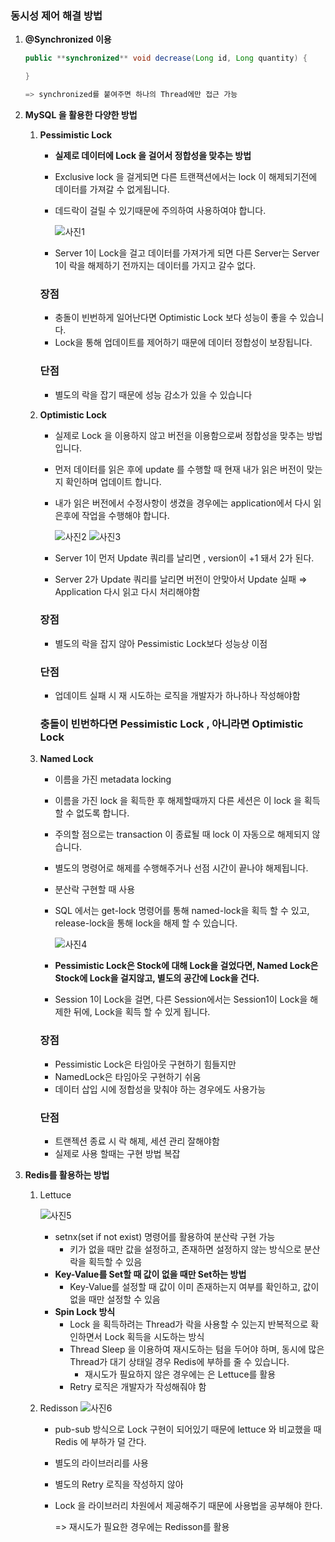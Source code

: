 ### 동시성 제어 해결 방법

1. **@Synchronized 이용** 

    ```java
    public **synchronized** void decrease(Long id, Long quantity) {
    
    }
    
    => synchronized를 붙여주면 하나의 Thread에만 접근 가능 
    ```

1. **MySQL 을 활용한 다양한 방법**
    1. **Pessimistic Lock**
        - **실제로 데이터에 Lock 을 걸어서 정합성을 맞추는 방법**
        - Exclusive lock 을 걸게되면 다른 트랜잭션에서는 lock 이 해제되기전에 데이터를 가져갈 수 없게됩니다.
        - 데드락이 걸릴 수 있기때문에 주의하여 사용하여야 합니다.
            
            ![사진1](https://github.com/yj0111/stock/assets/118320449/aa289fd0-338a-4f9d-b8da-2c4a9cd59c68)

        - Server 1이 Lock을 걸고 데이터를 가져가게 되면 다른 Server는 Server 1이 락을 해제하기 전까지는 데이터를 가지고 갈수 없다.
        
        ### 장점
        
        - 충돌이 빈번하게 일어난다면 Optimistic Lock 보다 성능이 좋을 수 있습니다.
        - Lock을 통해 업데이트를 제어하기 때문에 데이터 정합성이 보장됩니다.
        
        ### 단점
        
        - 별도의 락을 잡기 때문에 성능 감소가 있을 수 있습니다
    2. **Optimistic Lock**
        - 실제로 Lock 을 이용하지 않고 버전을 이용함으로써 정합성을 맞추는 방법입니다.
        - 먼저 데이터를 읽은 후에 update 를 수행할 때 현재 내가 읽은 버전이 맞는지 확인하며 업데이트 합니다.
        - 내가 읽은 버전에서 수정사항이 생겼을 경우에는 application에서 다시 읽은후에 작업을 수행해야 합니다.
            
            ![사진2](https://github.com/yj0111/stock/assets/118320449/30cb3161-349e-4148-b9d5-af48617f3e15)
            ![사진3](https://github.com/yj0111/stock/assets/118320449/abc2d7b9-9fe4-4a11-b46a-81a87de8c724)

        - Server 1이 먼저 Update 쿼리를 날리면 , version이 +1 돼서 2가 된다.
        - Server 2가 Update 쿼리를 날리면 버전이 안맞아서 Update 실패 ⇒ Application 다시 읽고 다시 처리해야함
        
        ### 장점
        
        - 별도의 락을 잡지 않아 Pessimistic Lock보다 성능상 이점
        
        ### 단점
        
        - 업데이트 실패 시 재 시도하는 로직을 개발자가 하나하나 작성해야함
        
        ### 충돌이 빈번하다면 Pessimistic Lock , 아니라면 Optimistic Lock
        
    3. **Named Lock**
        - 이름을 가진 metadata locking
        - 이름을 가진 lock 을 획득한 후 해제할때까지 다른 세션은 이 lock 을 획득할 수 없도록 합니다.
        - 주의할 점으로는 transaction 이 종료될 때 lock 이 자동으로 해제되지 않습니다.
        - 별도의 명령어로 해제를 수행해주거나 선점 시간이 끝나야 해제됩니다.
        - 분산락 구현할 때 사용
        - SQL 에서는 get-lock 명령어를 통해 named-lock을 획득 할 수 있고, release-lock을 통해 lock을 해제 할 수 있습니다.
            
            ![사진4](https://github.com/yj0111/stock/assets/118320449/c1bd5ecb-50c5-4c29-9cd3-7c579229fbe7)

        - **Pessimistic Lock은 Stock에 대해 Lock을 걸었다면, Named Lock은 Stock에 Lock을 걸지않고, 별도의 공간에 Lock을 건다.**
        - Session 1이 Lock을 걸면, 다른 Session에서는 Session1이 Lock을 해제한 뒤에, Lock을 획득 할 수 있게 됩니다.
        
        ### 장점
        
        - Pessimistic Lock은 타임아웃 구현하기 힘들지만
        - NamedLock은 타임아웃 구현하기 쉬움
        - 데이터 삽입 시에 정합성을 맞춰야 하는 경우에도 사용가능
        
        ### 단점
        
        - 트랜젝션 종료 시 락 해제, 세션 관리 잘해야함
        - 실제로 사용 할때는 구현 방법 복잡

1. **Redis를 활용하는 방법**
    1. Lettuce
        
        ![사진5](https://github.com/yj0111/stock/assets/118320449/1d890870-36ef-4318-a87f-2e8f51ad2789)

        - setnx(set if not exist) 명령어를 활용하여 분산락 구현 가능
            - 키가 없을 때만 값을 설정하고, 존재하면 설정하지 않는 방식으로 분산락을 획득할 수 있음
        - **Key-Value를 Set할 때 값이 없을 때만 Set하는 방법**
            - Key-Value를 설정할 때 값이 이미 존재하는지 여부를 확인하고, 값이 없을 때만 설정할 수 있음
        - **Spin Lock 방식**
            - Lock 을 획득하려는 Thread가 락을 사용할 수 있는지 반복적으로 확인하면서 Lock 획득을 시도하는 방식
            - Thread Sleep 을 이용하여 재시도하는 텀을 두어야 하며, 동시에 많은 Thread가 대기 상태일 경우 Redis에 부하를 줄 수 있습니다.
                - 재시도가 필요하지 않은 경우에는 은 Lettuce를 활용
            - Retry 로직은 개발자가 작성해줘야 함
            
    2. Redisson
        ![사진6](https://github.com/yj0111/stock/assets/118320449/5b8c6a28-5f12-4848-8c0b-9047af9daa96)
        
        - pub-sub 방식으로 Lock 구현이 되어있기 때문에 lettuce 와 비교했을 때 Redis 에 부하가 덜 간다.
        - 별도의 라이브러리를 사용
        - 별도의 Retry 로직을 작성하지 않아
        - Lock 을 라이브러리 차원에서 제공해주기 때문에 사용법을 공부해야 한다.
            
            => 재시도가 필요한 경우에는 Redisson를 활용
